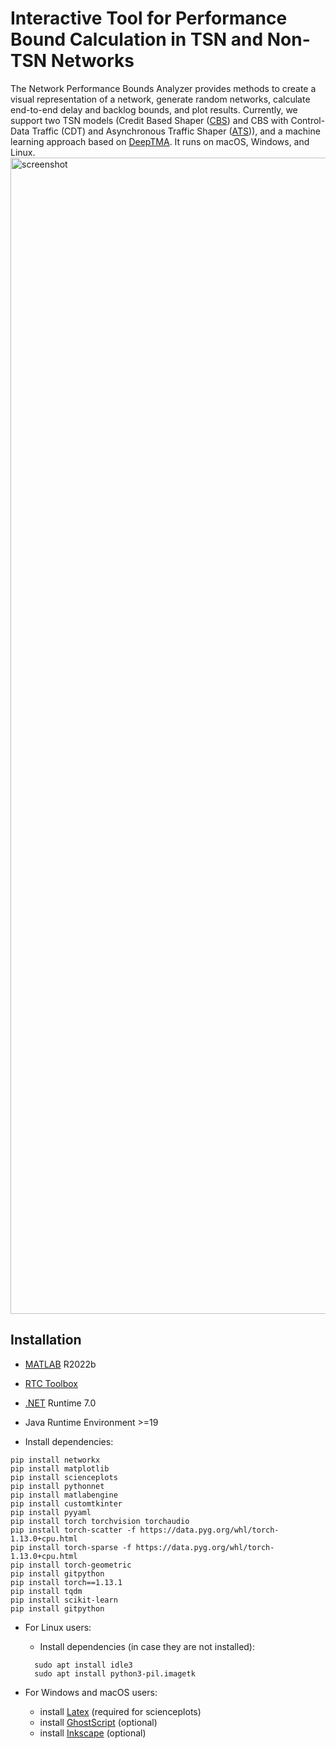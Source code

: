 # Interactive Tool for Performance Bound Calculation in TSN and Non-TSN Networks
The Network Performance Bounds Analyzer provides methods to create a visual representation of a network, generate random
networks, calculate
end-to-end delay and backlog bounds, and plot results.
Currently, we support two TSN models (Credit Based Shaper ([CBS]) and CBS with Control-Data Traffic
(CDT) and Asynchronous Traffic Shaper ([ATS])), and a machine learning approach based on [DeepTMA].
It runs on macOS, Windows, and Linux.
<img width="1850" alt="screenshot" src="https://github.com/Moni5656/npba/assets/54207942/11117a0c-f732-42bc-bfb7-6e8a79372b82">
## Installation

* [MATLAB] R2022b

* [RTC Toolbox]
* [.NET] Runtime 7.0
* Java Runtime Environment >=19
* Install dependencies:

```console
pip install networkx
pip install matplotlib
pip install scienceplots
pip install pythonnet
pip install matlabengine
pip install customtkinter
pip install pyyaml
pip install torch torchvision torchaudio
pip install torch-scatter -f https://data.pyg.org/whl/torch-1.13.0+cpu.html
pip install torch-sparse -f https://data.pyg.org/whl/torch-1.13.0+cpu.html
pip install torch-geometric
pip install gitpython
pip install torch==1.13.1
pip install tqdm
pip install scikit-learn
pip install gitpython
```

* For Linux users:
  * Install dependencies (in case they are not installed):
  ```console
    sudo apt install idle3
    sudo apt install python3-pil.imagetk
    ```

* For Windows and macOS users:
  * install [Latex] (required for scienceplots)
  * install [GhostScript] (optional)
  * install [Inkscape] (optional)

[CBS]: https://dl.acm.org/doi/abs/10.1145/2659787.2659810

[ATS]: https://arxiv.org/pdf/1804.10608.pdf

[DeepTMA]: https://www.net.in.tum.de/fileadmin/bibtex/publications/papers/geyer2019infocom.pdf

[.NET]: https://dotnet.microsoft.com/en-us/download/dotnet/7.0

[RTC Toolbox]: https://www.mpa.ethz.ch/#mozTocId588080

[MATLAB]: https://www.mathworks.com/products/matlab.html

[Inkscape]: https://inkscape.org/de/

[Ghostscript]: https://www.ghostscript.com

[Latex]: https://github.com/garrettj403/SciencePlots/wiki/FAQ#installing-latex
